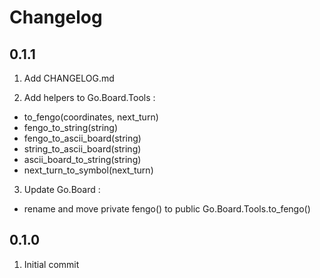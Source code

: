 # Changelog

## 0.1.1

1. Add CHANGELOG.md

2. Add helpers to Go.Board.Tools :
  * to_fengo(coordinates, next_turn) 
  * fengo_to_string(string) 
  * fengo_to_ascii_board(string)
  * string_to_ascii_board(string)
  * ascii_board_to_string(string) 
  * next_turn_to_symbol(next_turn)

3. Update Go.Board :
  * rename and move private fengo() to public Go.Board.Tools.to_fengo()

## 0.1.0

1. Initial commit